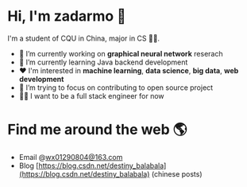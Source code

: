 # Hi, I'm zadarmo 👋 

I'm a student of CQU in China, major in CS 👨‍🎓.  

- 🔭 I’m currently working on **graphical neural network** reserach
- 🌱 I’m currently learning Java backend development
- ❤️ I'm interested in **machine learning**, **data science**, **big data**, **web development**
- 🤔 I’m trying to focus on contributing to open source project
- 👨‍💻 I want to be a full stack engineer for now

# Find me around the web 🌎

- Email @wx01290804@163.com
- Blog [https://blog.csdn.net/destiny_balabala](https://blog.csdn.net/destiny_balabala) (chinese posts)

<!--
**zadarmo/zadarmo** is a ✨ _special_ ✨ repository because its `README.md` (this file) appears on your GitHub profile.

Here are some ideas to get you started:

- 🔭 I’m currently working on ...
- 🌱 I’m currently learning ...
- 👯 I’m looking to collaborate on ...
- 🤔 I’m looking for help with ...
- 💬 Ask me about ...
- 📫 How to reach me: ...
- 😄 Pronouns: ...
- ⚡ Fun fact: ...
-->
